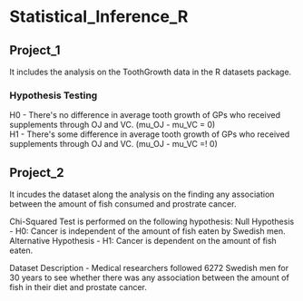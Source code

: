 # Statistical_Inference_R 

## Project_1  
 It includes the analysis on the ToothGrowth data in the R datasets package. 
 
 ### Hypothesis Testing
  H0 - There's no difference in average tooth growth of GPs who received supplements through OJ and VC. (mu_OJ - mu_VC = 0)  
  H1 - There's some difference in average tooth growth of GPs who received supplements through OJ and VC. (mu_OJ - mu_VC =! 0)

## Project_2
It incudes the dataset along the analysis on the finding any association between the amount of fish consumed and prostrate cancer. 

Chi-Squared Test is performed on the following hypothesis:
 Null Hypothesis - H0: Cancer is independent of the amount of fish eaten by Swedish men.
 Alternative Hypothesis - H1: Cancer is dependent on the amount of fish eaten.

Dataset Description - Medical researchers followed 6272 Swedish men for 30 years to see whether there was any association between the amount of fish in their diet and prostate cancer.
